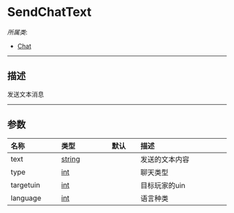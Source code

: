 # SendChatText

*所属类*:
* [Chat](/Api/Classes/GamePlay/Chat.md)
------------------------------------------------------------------------------------------
## 描述

发送文本消息

------------------------------------------------------------------------------------------
## 参数

|<div style="width:100px">名称</div>|<div style="width:100px">类型</div>|<div style="width:50px">默认</div>|<div style="width:350px">描述</div>|
|:---|:---|:---|:---|
|text|[string](/Api/DataType/String.md)||发送的文本内容|
|type|[int](/Api/DataType/Number.md)||聊天类型|
|targetuin|[int](/Api/DataType/Number.md)||目标玩家的uin|
|language|[int](/Api/DataType/Number.md)||语言种类|
